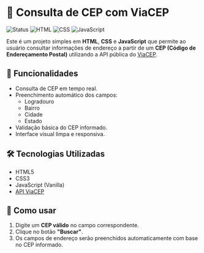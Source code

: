 # 📍 Consulta de CEP com ViaCEP
![Status](https://img.shields.io/badge/status-concluído-brightgreen)
![HTML](https://img.shields.io/badge/HTML-5-orange)
![CSS](https://img.shields.io/badge/CSS-3-blue)
![JavaScript](https://img.shields.io/badge/JavaScript-ES6-yellow)

Este é um projeto simples em **HTML**, **CSS** e **JavaScript** que permite ao usuário consultar informações de endereço a partir de um **CEP (Código de Endereçamento Postal)** utilizando a API pública do [ViaCEP](https://viacep.com.br/).

## 🔎 Funcionalidades

- Consulta de CEP em tempo real.
- Preenchimento automático dos campos:
  - Logradouro
  - Bairro
  - Cidade
  - Estado
- Validação básica do CEP informado.
- Interface visual limpa e responsiva.

## 🛠️ Tecnologias Utilizadas

- HTML5
- CSS3
- JavaScript (Vanilla)
- [API ViaCEP](https://viacep.com.br/)

## 🎯 Como usar

1. Digite um **CEP válido** no campo correspondente.
2. Clique no botão **"Buscar"**.
3. Os campos de endereço serão preenchidos automaticamente com base no CEP informado.

